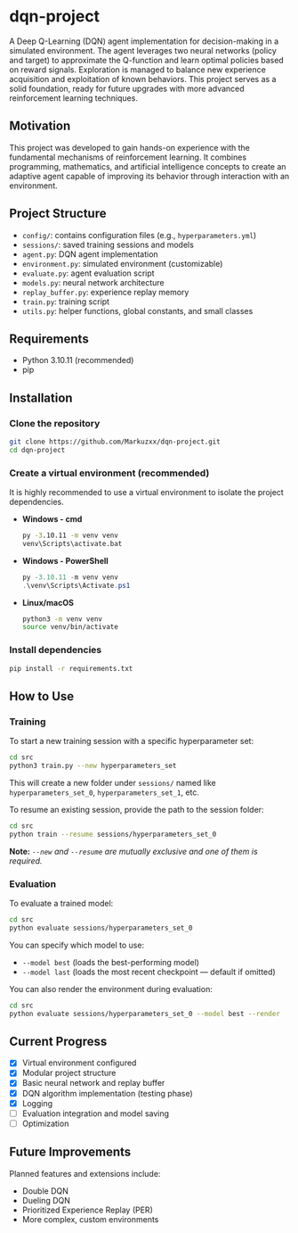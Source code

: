 
# dqn-project

A Deep Q-Learning (DQN) agent implementation for decision-making in a simulated environment. The agent leverages two neural networks (policy and target) to approximate the Q-function and learn optimal policies based on reward signals. Exploration is managed to balance new experience acquisition and exploitation of known behaviors. This project serves as a solid foundation, ready for future upgrades with more advanced reinforcement learning techniques.

## Motivation

This project was developed to gain hands-on experience with the fundamental mechanisms of reinforcement learning. It combines programming, mathematics, and artificial intelligence concepts to create an adaptive agent capable of improving its behavior through interaction with an environment.

## Project Structure

- `config/`: contains configuration files (e.g., `hyperparameters.yml`)
- `sessions/`: saved training sessions and models
- `agent.py`: DQN agent implementation
- `environment.py`: simulated environment (customizable)
- `evaluate.py`: agent evaluation script
- `models.py`: neural network architecture
- `replay_buffer.py`: experience replay memory
- `train.py`: training script
- `utils.py`: helper functions, global constants, and small classes

## Requirements

- Python 3.10.11 (recommended)
- pip

## Installation

### Clone the repository

```bash
git clone https://github.com/Markuzxx/dqn-project.git
cd dqn-project
```

### Create a virtual environment (recommended)

It is highly recommended to use a virtual environment to isolate the project dependencies.

- **Windows - cmd**

    ```cmd
    py -3.10.11 -m venv venv
    venv\Scripts\activate.bat
    ```

- **Windows - PowerShell**

    ```powershell
    py -3.10.11 -m venv venv
    .\venv\Scripts\Activate.ps1
    ```

- **Linux/macOS**

    ```bash
    python3 -m venv venv
    source venv/bin/activate
    ```

### Install dependencies

```bash
pip install -r requirements.txt
```

## How to Use

### Training

To start a new training session with a specific hyperparameter set:

```bash
cd src
python3 train.py --new hyperparameters_set
```

This will create a new folder under `sessions/` named like `hyperparameters_set_0`, `hyperparameters_set_1`, etc.

To resume an existing session, provide the path to the session folder:

```bash
cd src
python train --resume sessions/hyperparameters_set_0
```

**Note:** *`--new` and `--resume` are mutually exclusive and one of them is required.*

### Evaluation

To evaluate a trained model:

```bash
cd src
python evaluate sessions/hyperparameters_set_0
```

You can specify which model to use:

- `--model best` (loads the best-performing model)
- `--model last` (loads the most recent checkpoint — default if omitted)

You can also render the environment during evaluation:

```bash
cd src
python evaluate sessions/hyperparameters_set_0 --model best --render
```

## Current Progress

- [x] Virtual environment configured
- [x] Modular project structure
- [x] Basic neural network and replay buffer
- [x] DQN algorithm implementation (testing phase)
- [x] Logging  
- [ ] Evaluation integration and model saving
- [ ] Optimization

## Future Improvements

Planned features and extensions include:

- Double DQN
- Dueling DQN
- Prioritized Experience Replay (PER)
- More complex, custom environments
